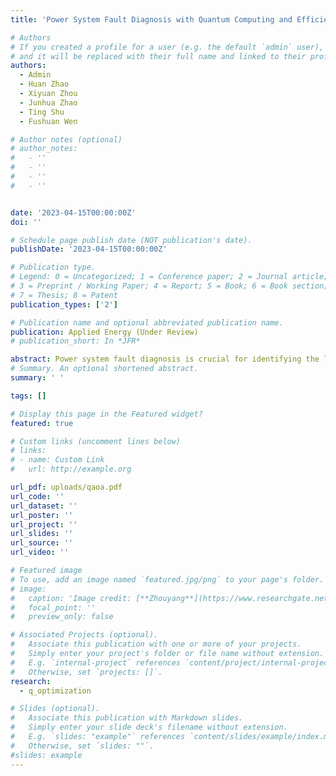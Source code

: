 ```yaml
---
title: 'Power System Fault Diagnosis with Quantum Computing and Efficient Gate Decomposition'

# Authors
# If you created a profile for a user (e.g. the default `admin` user), write the username (folder name) here
# and it will be replaced with their full name and linked to their profile.
authors:
  - Admin
  - Huan Zhao
  - Xiyuan Zhou
  - Junhua Zhao
  - Ting Shu
  - Fushuan Wen

# Author notes (optional)
# author_notes:
#   - ''
#   - ''
#   - ''
#   - ''


date: '2023-04-15T00:00:00Z'
doi: ''

# Schedule page publish date (NOT publication's date).
publishDate: '2023-04-15T00:00:00Z'

# Publication type.
# Legend: 0 = Uncategorized; 1 = Conference paper; 2 = Journal article;
# 3 = Preprint / Working Paper; 4 = Report; 5 = Book; 6 = Book section;
# 7 = Thesis; 8 = Patent
publication_types: ['2']

# Publication name and optional abbreviated publication name.
publication: Applied Energy (Under Review)
# publication_short: In *JFR*

abstract: Power system fault diagnosis is crucial for identifying the location and causes of the fault process and providing fault decision-making basis for the dispatchers. However, classical methods suffer from significant time-consuming, memory overhead, and computational complexity issues as the scale of system increases. With the rapid development of quantum computing technology, the combinatorial optimization solution method based on quantum computing has shown certain advantages in computational time. Therefore, this paper proposes a quantum computing based power system fault diagnosis method with Quantum Approximate Optimization Algorithm (QAOA). The proposed method uses the Ising model to construct the problem Hamiltonian, which completely preserves the coupling relationship between the faulty components and the various operations of protective relays (PR) and circuit breakers (CB). Additionally, the symmetric equivalent decomposition of the multi-z-rotation gate is proposed to enhance the problem-solving efficiency under current equipment limitations. Furthermore, a method to reduce the number of qubits required by quantum computing is proposed, which utilizes the small probability events characteristic of the power system. The simulation results based on a test system show that proposed methods can achieve the same optimal results and have a faster speed than the classical algorithm.
# Summary. An optional shortened abstract.
summary: ' '

tags: []

# Display this page in the Featured widget?
featured: true

# Custom links (uncomment lines below)
# links:
# - name: Custom Link
#   url: http://example.org

url_pdf: uploads/qaoa.pdf
url_code: ''
url_dataset: ''
url_poster: ''
url_project: ''
url_slides: ''
url_source: ''
url_video: ''

# Featured image
# To use, add an image named `featured.jpg/png` to your page's folder.
# image:
#   caption: 'Image credit: [**Zhouyang**](https://www.researchgate.net/profile/Zhou-Yang-18/research)'
#   focal_point: ''
#   preview_only: false

# Associated Projects (optional).
#   Associate this publication with one or more of your projects.
#   Simply enter your project's folder or file name without extension.
#   E.g. `internal-project` references `content/project/internal-project/index.md`.
#   Otherwise, set `projects: []`.
research:
  - q_optimization

# Slides (optional).
#   Associate this publication with Markdown slides.
#   Simply enter your slide deck's filename without extension.
#   E.g. `slides: "example"` references `content/slides/example/index.md`.
#   Otherwise, set `slides: ""`.
#slides: example
---
```

